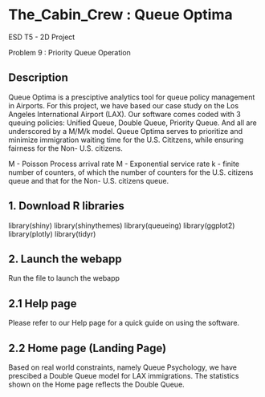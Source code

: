 # The_Cabin_Crew : Queue Optima
ESD T5 - 2D Project

Problem 9 : Priority Queue Operation

## Description
Queue Optima is a presciptive analytics tool for queue policy management in Airports. For this project, we have based our case study on the Los Angeles International Airport (LAX). Our software comes coded with 3 queuing policies: Unified Queue, Double Queue, Priority Queue. And all are underscored by a M/M/k model. Queue Optima serves to prioritize and minimize immigration waiting time for the U.S. Cititzens, while ensuring fairness for the Non- U.S. citizens.

M - Poisson Process arrival rate
M - Exponential service rate
k - finite number of counters, of which the number of counters for the U.S. citizens queue and that for the Non- U.S. citizens queue. 

## 1. Download R libraries
library(shiny)
library(shinythemes)
library(queueing)
library(ggplot2)
library(plotly)
library(tidyr)

## 2. Launch the webapp
Run the file to launch the webapp

## 2.1 Help page
Please refer to our Help page for a quick guide on using the software.

## 2.2 Home page (Landing Page)
Based on real world constraints, namely Queue Psychology, we have prescibed a Double Queue model for LAX immigrations. The statistics shown on the Home page reflects the Double Queue.

